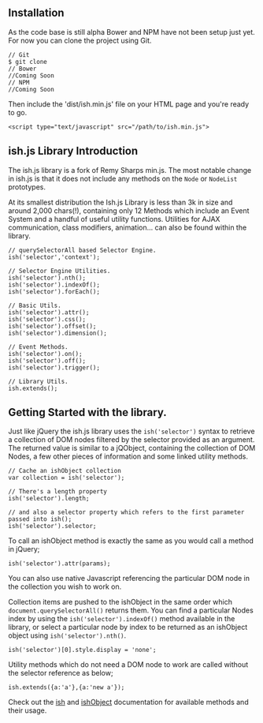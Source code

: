 
## Installation
As the code base is still alpha Bower and NPM have not been setup just yet. For now you can clone the project using Git.

	// Git
	$ git clone
	// Bower
	//Coming Soon
	// NPM
	//Coming Soon

Then include the 'dist/ish.min.js' file on your HTML page and you're ready to go.

	<script type="text/javascript" src="/path/to/ish.min.js">
## ish.js Library Introduction
The ish.js library is a fork of Remy Sharps min.js. The most notable change in ish.js is that it does not include any methods on the `Node` or `NodeList` prototypes.

At its smallest distribution the Ish.js Library is less than 3k in size and around 2,000 chars(!), containing only 12 Methods which include an Event System and a handful of useful utility functions. Utilities for AJAX communication, class modifiers, animation... can also be found within the library.

	// querySelectorAll based Selector Engine.
	ish('selector','context');
	
	// Selector Engine Utilities.
	ish('selector').nth();
	ish('selector').indexOf();
	ish('selector').forEach();
	
	// Basic Utils.
	ish('selector').attr();
	ish('selector').css();  
	ish('selector').offset();  
	ish('selector').dimension();
	
	// Event Methods.
	ish('selector').on();
	ish('selector').off();
	ish('selector').trigger();
	
	// Library Utils.
	ish.extends();

## Getting Started with the library.
Just like jQuery the ish.js library uses the `ish('selector')` syntax to retrieve a collection of DOM nodes filtered by the selector provided as an argument. The returned value is similar to a jQObject, containing the collection of DOM Nodes, a few other pieces of information and some linked utility methods.

    // Cache an ishObject collection
    var collection = ish('selector');
        
    // There's a length property
    ish('selector').length; 
    
    // and also a selector property which refers to the first parameter passed into ish();
    ish('selector').selector;
	
  
To call an ishObject method is exactly the same as you would call a method in jQuery;

	ish('selector').attr(params);

You can also use native Javascript referencing the particular DOM node in the collection you wish to work on.

Collection items are pushed to the ishObject in the same order which `document.querySelectorAll()` returns them. You can find a particular Nodes index by using the `ish('selector').indexOf()` method available in the library, or select a particular node by index to be returned as an ishObject object using `ish('selector').nth()`.

	ish('selector')[0].style.display = 'none';

Utility methods which do not need a DOM node to work are called without the selector reference as below;

	ish.extends({a:'a'},{a:'new a'});


Check out the [ish][docish] and [ishObject][docishObj] documentation for available methods and their usage.

[docish]: http://ish.digitalfeast.com.au/js/docs/ish
[docishObj]: http://ish.digitalfeast.com.au/js/docs/ishObject